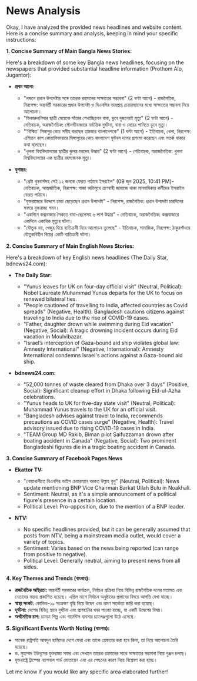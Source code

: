 # News Analysis

Okay, I have analyzed the provided news headlines and website content. Here is a concise summary and analysis, keeping in mind your specific instructions:

**1. Concise Summary of Main Bangla News Stories:**

Here's a breakdown of some key Bangla news headlines, focusing on the newspapers that provided substantial headline information (Prothom Alo, Jugantor):

*   **প্রথম আলো:**
    *   "লন্ডনে প্রধান উপদেষ্টার সঙ্গে তারেক রহমানের সাক্ষাতের সম্ভাবনা" (2 ঘণ্টা আগে) - রাজনৈতিক, নিরপেক্ষ: অন্তর্বর্তী সরকারের প্রধান উপদেষ্টা ও বিএনপির ভারপ্রাপ্ত চেয়ারম্যানের মধ্যে সাক্ষাতের সম্ভাবনা নিয়ে আলোচনা।
    *   "ভিকারুননিসার ছাত্রী মেয়েকে সাঁতার শেখাচ্ছিলেন বাবা, ডুবে দুজনেরই মৃত্যু" (2 ঘণ্টা আগে) - নেতিবাচক, অরাজনৈতিক: মৌলভীবাজারে মর্মান্তিক দুর্ঘটনা, বাবা ও মেয়ের পানিতে ডুবে মৃত্যু।
    *  "‎‘বিস্মিত’ সিঙ্গাপুর কোচ সমীহ করছেন হামজার বাংলাদেশকে" (1 ঘণ্টা আগে) - ইতিবাচক, খেলা, নিরপেক্ষ: এশিয়ান কাপ কোয়ালিফায়ারে সিঙ্গাপুরের কোচ বাংলাদেশ ফুটবল দলের প্রশংসা করেছেন এবং সতর্ক থাকার কথা বলেছেন।
    *   "খুলনা বিশ্ববিদ্যালয়ের ছাত্রীর ঝুলন্ত মরদেহ উদ্ধার" (2 ঘণ্টা আগে) - নেতিবাচক, অরাজনৈতিক: খুলনা বিশ্ববিদ্যালয়ের এক ছাত্রীর রহস্যজনক মৃত্যু।

*   **যুগান্তর:**
     * "গ্রেটা থুনবার্গসহ সেই ১২ জনকে ফেরত পাঠাবে ইসরাইল" (09 জুন 2025, 10:41 PM)- নেতিবাচক, আন্তর্জাতিক, নিরপেক্ষ: গাজা অভিমুখে ত্রাণবাহী জাহাজে থাকা মানবাধিকার কর্মীদের ইসরাইল ফেরত পাঠাবে।
    *   "যুক্তরাজ্যের উদ্দেশে ঢাকা ছেড়েছেন প্রধান উপদেষ্টা" - নিরপেক্ষ, রাজনৈতিক: প্রধান উপদেষ্টা চারদিনের সফরে যুক্তরাজ্য গমন।
    *   "একদিনে কক্সবাজার সৈকতে বাবা-ছেলেসহ ৬ লাশ উদ্ধার" - নেতিবাচক, অরাজনৈতিক: কক্সবাজারে একদিনে একাধিক মৃত্যুর ঘটনা।
    *   "যৌতুক নয়, খেজুর দিয়ে ব্যতিক্রমী বিয়ে আলোড়ন তুলেছে" - ইতিবাচক, সামাজিক, নিরপেক্ষ: ঠাকুরগাঁওয়ে যৌতুকবিহীন বিয়ের একটি ব্যতিক্রমী ঘটনা।

**2. Concise Summary of Main English News Stories:**

Here's a breakdown of key English news headlines (The Daily Star, bdnews24.com):

*   **The Daily Star:**
    *   "Yunus leaves for UK on four-day official visit" (Neutral, Political): Nobel Laureate Muhammad Yunus departs for the UK to focus on renewed bilateral ties.
    *   "People cautioned of travelling to India, affected countries as Covid spreads" (Negative, Health): Bangladesh cautions citizens against traveling to India due to the rise of COVID-19 cases.
    *   "Father, daughter drown while swimming during Eid vacation" (Negative, Social): A tragic drowning incident occurs during Eid vacation in Moulvibazar.
    *   "Israel’s interception of Gaza-bound aid ship violates global law: Amnesty International" (Negative, International): Amnesty International condemns Israel's actions against a Gaza-bound aid ship.

*   **bdnews24.com:**
    *   "52,000 tonnes of waste cleared from Dhaka over 3 days" (Positive, Social): Significant cleanup effort in Dhaka following Eid-ul-Azha celebrations.
    *   "Yunus heads to UK for five-day state visit" (Neutral, Political): Muhammad Yunus travels to the UK for an official visit.
    *   "Bangladesh advises against travel to India, recommends precautions as COVID cases surge" (Negative, Health): Travel advisory issued due to rising COVID-19 cases in India.
    *   "TEAM Group MD Rakib, Biman pilot Saifuzzaman drown after boating accident in Canada" (Negative, Social): Two prominent Bangladeshi figures die in a tragic boating accident in Canada.

**3. Concise Summary of Facebook Pages News**

*   **Ekattor TV:**
    *   "নোয়াখালীতে বিএনপির ভাইস চেয়ারম্যান বরকত উল্লাহ বুলু" (Neutral, Political): News update mentioning BNP Vice Chairman Barkat Ullah Bulu in Noakhali.
    *   Sentiment: Neutral, as it's a simple announcement of a political figure's presence in a certain location.
    *   Political Level: Pro-opposition, due to the mention of a BNP leader.

*   **NTV:**
    *   No specific headlines provided, but it can be generally assumed that posts from NTV, being a mainstream media outlet, would cover a variety of topics.
    *   Sentiment: Varies based on the news being reported (can range from positive to negative).
    *   Political Level: Generally neutral, aiming to present news from all sides.

**4. Key Themes and Trends (বাংলায়):**

*   **রাজনৈতিক অস্থিরতা:** অন্তর্বর্তী সরকারের কার্যক্রম, নির্বাচন প্রক্রিয়া নিয়ে বিভিন্ন রাজনৈতিক দলের মতামত এবং নেতাদের মন্তব্য প্রকাশিত হয়েছে। এপ্রিল মাসে নির্বাচন অনুষ্ঠানের প্রস্তাবের বিষয়ে আপত্তি দেখা যাচ্ছে।
*   **স্বাস্থ্য সংকট:** কোভিড-১৯ সংক্রমণ বৃদ্ধি নিয়ে উদ্বেগ এবং ভ্রমণ সতর্কতা জারি করা হয়েছে।
*   **দূর্ঘটনা:** দেশের বিভিন্ন স্থানে দুর্ঘটনা এবং প্রাণহানির খবর পাওয়া যাচ্ছে, যা একটি উদ্বেগের বিষয়।
*   **অর্থনৈতিক চাপ:** চামড়া শিল্প এবং গার্মেন্টস ব্যবসার চ্যালেঞ্জগুলো উঠে এসেছে।

**5. Significant Events Worth Noting (বাংলায়):**

*   সাবেক রাষ্ট্রপতি আবদুল হামিদের দেশে ফেরা এবং তাকে গ্রেফতার করা হবে কিনা, তা নিয়ে আলোচনা তৈরি হয়েছে।
*   ড. মুহাম্মদ ইউনূসের যুক্তরাজ্য সফর এবং সেখানে তারেক রহমানের সাথে সাক্ষাতের সম্ভাবনা নিয়ে গুঞ্জন চলছে।
*   যুক্তরাষ্ট্রে ট্রাম্পের ন্যাশনাল গার্ড মোতায়েন এবং এর পেছনের কারণ নিয়ে বিশ্লেষণ করা হচ্ছে।

Let me know if you would like any specific area elaborated further!
